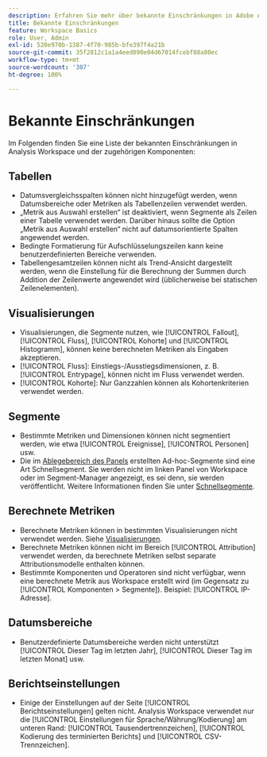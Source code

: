 ```yaml
---
description: Erfahren Sie mehr über bekannte Einschränkungen in Adobe Analysis Workspace und den zugehörigen Komponenten.
title: Bekannte Einschränkungen
feature: Workspace Basics
role: User, Admin
exl-id: 520e970b-1387-4f70-985b-bfe397f4a21b
source-git-commit: 35f2812c1a1a4eed090e04d67014fcebf88a80ec
workflow-type: tm+mt
source-wordcount: '307'
ht-degree: 100%

---
```


# Bekannte Einschränkungen

Im Folgenden finden Sie eine Liste der bekannten Einschränkungen in Analysis Workspace und der zugehörigen Komponenten:

## Tabellen

* Datumsvergleichsspalten können nicht hinzugefügt werden, wenn Datumsbereiche oder Metriken als Tabellenzeilen verwendet werden.
* „Metrik aus Auswahl erstellen“ ist deaktiviert, wenn Segmente als Zeilen einer Tabelle verwendet werden. Darüber hinaus sollte die Option „Metrik aus Auswahl erstellen“ nicht auf datumsorientierte Spalten angewendet werden.
* Bedingte Formatierung für Aufschlüsselungszeilen kann keine benutzerdefinierten Bereiche verwenden.
* Tabellengesamtzeilen können nicht als Trend-Ansicht dargestellt werden, wenn die Einstellung für die Berechnung der Summen durch Addition der Zeilenwerte angewendet wird (üblicherweise bei statischen Zeilenelementen).

## Visualisierungen

* Visualisierungen, die Segmente nutzen, wie [!UICONTROL Fallout], [!UICONTROL Fluss], [!UICONTROL Kohorte] und [!UICONTROL Histogramm], können keine berechneten Metriken als Eingaben akzeptieren.
* [!UICONTROL Fluss]: Einstiegs-/Ausstiegsdimensionen, z. B. [!UICONTROL Entrypage], können nicht im Fluss verwendet werden.
* [!UICONTROL Kohorte]: Nur Ganzzahlen können als Kohortenkriterien verwendet werden.

## Segmente

* Bestimmte Metriken und Dimensionen können nicht segmentiert werden, wie etwa [!UICONTROL Ereignisse], [!UICONTROL Personen] usw.
* Die im [Ablegebereich des Panels](/help/analyze/analysis-workspace/c-panels/panels.md) erstellten Ad-hoc-Segmente sind eine Art Schnellsegment. Sie werden nicht im linken Panel von Workspace oder im Segment-Manager angezeigt, es sei denn, sie werden veröffentlicht. Weitere Informationen finden Sie unter [Schnellsegmente](/help/components/segmentation/segmentation-workflow/seg-quick.md).

## Berechnete Metriken

* Berechnete Metriken können in bestimmten Visualisierungen nicht verwendet werden. Siehe [Visualisierungen](#visualizations).
* Berechnete Metriken können nicht im Bereich [!UICONTROL Attribution] verwendet werden, da berechnete Metriken selbst separate Attributionsmodelle enthalten können.
* Bestimmte Komponenten und Operatoren sind nicht verfügbar, wenn eine berechnete Metrik aus Workspace erstellt wird (im Gegensatz zu [!UICONTROL Komponenten > Segmente]). Beispiel: [!UICONTROL IP-Adresse].

## Datumsbereiche

* Benutzerdefinierte Datumsbereiche werden nicht unterstützt [!UICONTROL Dieser Tag im letzten Jahr], [!UICONTROL Dieser Tag im letzten Monat] usw.


## Berichtseinstellungen

* Einige der Einstellungen auf der Seite [!UICONTROL Berichtseinstellungen] gelten nicht. Analysis Workspace verwendet nur die [!UICONTROL Einstellungen für Sprache/Währung/Kodierung] am unteren Rand: [!UICONTROL Tausendertrennzeichen], [!UICONTROL Kodierung des terminierten Berichts] und [!UICONTROL CSV-Trennzeichen].



<!--
# Known limitations in Analysis Workspace 

Here is a list of known limitations in Analysis Workspace and its related components:

## Tables

* Date comparison columns cannot be added when either date ranges or metrics are used as rows of a table.
* Create metric from selection is disabled when segments are used as rows of a table. Additionally, Create metric from selection should not be applied to date-aligned columns.
* Conditional formatting for breakdown rows cannot use custom ranges.
* Table total rows cannot be trended when Calculate totals by summing the row values setting is applied (typically used with Static row items).
* [!UICONTROL Contribution Analysis] can be run at the [!UICONTROL daily] granularity _only_. It cannot be run against [!UICONTROL hourly], [!UICONTROL weekly], etc., data.

## Visualizations

* Visualizations that leverage segmentation, such as [!UICONTROL Fallout], [!UICONTROL Flow], [!UICONTROL Cohort], and [!UICONTROL Histogram], cannot accept calculated metrics as inputs.
* [!UICONTROL Flow]: Entry/Exit dimensions, e.g. [!UICONTROL Entry page], cannot be used in Flow.
* [!UICONTROL Cohort]: Non-integers cannot be used as Cohort criteria.

## Panels

* Segment Comparison: The [!UICONTROL Everyone Else] segment does not get created if a segment template is used in the initial drop zone.

## Components > Segments

* Certain metrics and dimensions are not segmentable, such as [!UICONTROL Occurrences], [!UICONTROL Unique Visitors], etc.
* Adhoc segments created in the [panel dropzone](https://experienceleague.adobe.com/docs/analytics/analyze/analysis-workspace/panels/panels.html) are a type of quick filter. They do not appear in the left rail of Workspace or the Segment component manager unless they are made public. For more information, see [Quick segments](/help/analyze/analysis-workspace/components/segments/quick-segments.md).

## Components > Calculated Metrics

* Calculated metrics cannot be used in certain visualizations. See 'Visualizations' above.
* Calculated metrics cannot be used in the [!UICONTROL Attribution] panel, since calculated metrics themselves can include separate attribution models.
* Certain components and operators are unavailable if a calculated metric is created from Workspace (as opposed to being created from [!UICONTROL Components > Segments]). For example, [!UICONTROL IP Address].

## Components > Date Ranges

* Custom date ranges do not support [!UICONTROL This day last year], [!UICONTROL This day last month], etc.

## Components > Virtual Reports Suites

* When report time processing is enabled, certain components are not supported. For a full list, see [Report Time Processing](/help/components/vrs/vrs-report-time-processing.md).

## Components > All components > Report settings

* Some of the settings on the [!UICONTROL Report Settings] page do not apply. Analysis Workspace uses only the [!UICONTROL Language/Currency/Encoding] settings at the bottom: [!UICONTROL Thousands separator], [!UICONTROL Scheduled Report Encoding], and [!UICONTROL CSV Separator Character].

## Attribution

* A subset of metrics is not supported in [!UICONTROL Attribution]. For a full list, see the [Attribution FAQ](/help/analyze/analysis-workspace/attribution/faq.md).
-->
